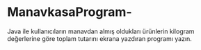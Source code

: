 # ManavkasaProgram-
Java ile kullanıcıların manavdan almış oldukları ürünlerin kilogram değerlerine göre toplam tutarını ekrana yazdıran programı yazın.
